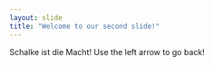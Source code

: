 ```yaml
---
layout: slide
title: "Welcome to our second slide!"
---
```

Schalke ist die Macht!
Use the left arrow to go back!
